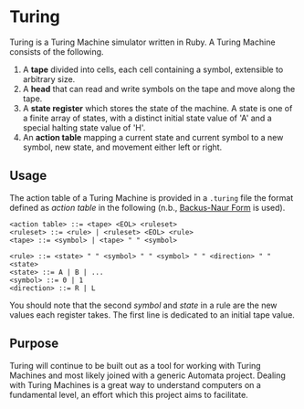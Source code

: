 Turing
======
Turing is a Turing Machine simulator written in Ruby. A Turing Machine consists of the following.

1. A **tape** divided into cells, each cell containing a symbol, extensible to arbitrary size.
2. A **head** that can read and write symbols on the tape and move along the tape.
3. A **state register** which stores the state of the machine. A state is one of a finite array of states, with a distinct initial state value of 'A' and a special halting state value of 'H'.
4. An **action table** mapping a current state and current symbol to a new symbol, new state, and movement either left or right.

Usage
-----
The action table of a Turing Machine is provided in a `.turing` file the format defined as *action table* in the following (n.b., [Backus-Naur Form](https://en.wikipedia.org/wiki/Backus–Naur_Form) is used).

	<action table> ::= <tape> <EOL> <ruleset>
	<ruleset> ::= <rule> | <ruleset> <EOL> <rule>
	<tape> ::= <symbol> | <tape> " " <symbol>	
	
	<rule> ::= <state> " " <symbol> " " <symbol> " " <direction> " " <state>
	<state> ::= A | B | ...
	<symbol> ::= 0 | 1
	<direction> ::= R | L			

You should note that the second *symbol* and *state* in a rule are the new values each register takes. The first line is dedicated to an initial tape value. 

Purpose
-------
Turing will continue to be built out as a tool for working with Turing Machines and most likely joined with a generic Automata project. Dealing with Turing Machines is a great way to understand computers on a fundamental level, an effort which this project aims to facilitate.